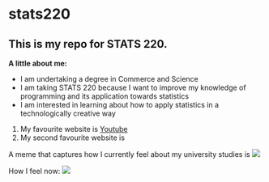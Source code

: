 # stats220

## This is my repo for STATS 220.

**A little about me:** 

- I am undertaking a degree in Commerce and Science
- I am taking STATS 220 because I want to improve my knowledge of programming and its application towards statistics
- I am interested in learning about how to apply statistics in a technologically creative way

1. My favourite website is [Youtube](https://www.youtube.com/)
2. My second favourite website is

A meme that captures how I currently feel about my university studies is ![](https://c.tenor.com/8druEACXtX8AAAAd/tenor.gif)

How I feel now:
![](https://media.tenor.com/HnJ-a1i_Bp8AAAAM/patrick-bateman-sigma.gif)

